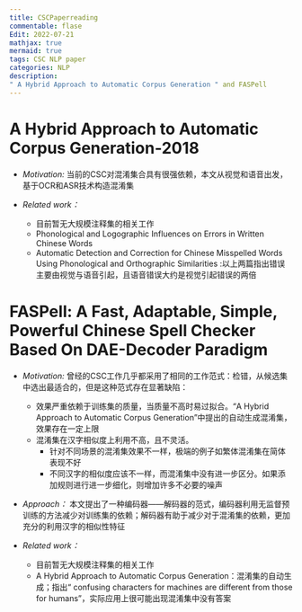 ```yaml
---
title: CSCPaperreading
commentable: flase
Edit: 2022-07-21
mathjax: true
mermaid: true
tags: CSC NLP paper
categories: NLP  
description: 
" A Hybrid Approach to Automatic Corpus Generation " and FASPell
---
```


# A Hybrid Approach to Automatic Corpus Generation-2018
- *Motivation:* 当前的CSC对混淆集合具有很强依赖，本文从视觉和语音出发，基于OCR和ASR技术构造混淆集

- *Related work：* 
  - 目前暂无大规模注释集的相关工作
  - Phonological and Logographic Influences on Errors in Written Chinese Words 
  - Automatic Detection and Correction for Chinese Misspelled Words Using Phonological and Orthographic Similarities :以上两篇指出错误主要由视觉与语音引起，且语音错误大约是视觉引起错误的两倍

# FASPell: A Fast, Adaptable, Simple, Powerful Chinese Spell Checker Based On DAE-Decoder Paradigm
- *Motivation:* 曾经的CSC工作几乎都采用了相同的工作范式：检错，从候选集中选出最适合的，但是这种范式存在显著缺陷：
  - 效果严重依赖于训练集的质量，当质量不高时易过拟合。“A Hybrid Approach to Automatic Corpus Generation”中提出的自动生成混淆集，效果存在一定上限
  - 混淆集在汉字相似度上利用不高，且不灵活。
    - 针对不同场景的混淆集效果不一样，极端的例子如繁体混淆集在简体表现不好
    - 不同汉字的相似度应该不一样，而混淆集中没有进一步区分。如果添加规则进行进一步细化，则增加许多不必要的噪声
    
- *Approach：* 本文提出了一种编码器——解码器的范式，编码器利用无监督预训练的方法减少对训练集的依赖；解码器有助于减少对于混淆集的依赖，更加充分的利用汉字的相似性特征

- *Related work：* 
  - 目前暂无大规模注释集的相关工作
  - A Hybrid Approach to Automatic Corpus Generation：混淆集的自动生成；指出“ confusing characters for machines are different from those for humans”，实际应用上很可能出现混淆集中没有答案

